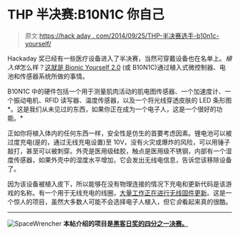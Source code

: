 # THP 半决赛:B10N1C 你自己

> 原文:[https://hack aday . com/2014/09/25/THP-半决赛选手-b10n1c-yourself/](https://hackaday.com/2014/09/25/thp-semifinalist-b10n1c-yourself/)

Hackaday 奖已经有一些医疗设备进入了半决赛，当然可穿戴设备也在名单上。*植入体*怎么样？[这就是 Bionic Yourself 2.0](http://hackaday.io/project/2736) (或 B10N1C)通过植入式微控制器、电池和传感器系统所做的事情。

B10N1C 中的硬件包括一个用于测量肌肉活动的肌电图传感器、一个加速度计、一个振动电机、RFID 读写器、温度传感器，以及一个将光线穿透皮肤的 LED 条形图*。这是我们从未见过的东西，如果你正在成为一个电子人，这是一个很好的功能。*

正如你将植入体内的任何东西一样，安全性是仿生的首要考虑因素。锂电池可以被过度充电(是的，通过无线充电设置)至 10V，没有火灾或爆炸的风险，可以用锤子敲打，甚至可以被刺穿。外壳是医用级硅胶，触点是医用级不锈钢，内部有一个湿度传感器，如果外壳中的湿度水平增加，它会发出无线电信息，告诉您该移除设备了。

因为该设备被植入皮下，所以能够在没有物理连接的情况下充电和更新代码是该游戏的名称。有一个用于无线充电的线圈，[大量工作正在进行无线固件更新](http://hackaday.io/project/2736/log/9562-hm10--hm11-bluetooth-communication-and-arduino-remote-reset)。这是一个惊人的项目，虽然大多数人可能不会选择电子人植入，但它*会*看起来真的很酷。

* * *

![SpaceWrencher](../Images/4892437613088ab3882681a2ec04a2bb.png) **本帖介绍的项目是[黑客日奖的四分之一决赛。](http://hackaday.io/list/2864-The-Hackaday-Prize%3A-Semifinalists)**